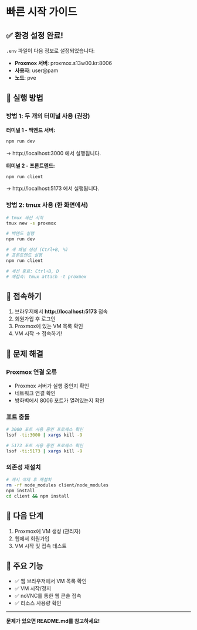 # 빠른 시작 가이드

## ✅ 환경 설정 완료!

`.env` 파일이 다음 정보로 설정되었습니다:
- **Proxmox 서버**: proxmox.s13w00.kr:8006
- **사용자**: user@pam
- **노드**: pve

## 🚀 실행 방법

### 방법 1: 두 개의 터미널 사용 (권장)

**터미널 1 - 백엔드 서버:**
```bash
npm run dev
```
→ http://localhost:3000 에서 실행됩니다.

**터미널 2 - 프론트엔드:**
```bash
npm run client
```
→ http://localhost:5173 에서 실행됩니다.

### 방법 2: tmux 사용 (한 화면에서)

```bash
# tmux 세션 시작
tmux new -s proxmox

# 백엔드 실행
npm run dev

# 새 패널 생성 (Ctrl+B, %)
# 프론트엔드 실행
npm run client

# 세션 종료: Ctrl+B, D
# 재접속: tmux attach -t proxmox
```

## 📱 접속하기

1. 브라우저에서 **http://localhost:5173** 접속
2. 회원가입 후 로그인
3. Proxmox에 있는 VM 목록 확인
4. VM 시작 → 접속하기!

## 🔧 문제 해결

### Proxmox 연결 오류
- Proxmox 서버가 실행 중인지 확인
- 네트워크 연결 확인
- 방화벽에서 8006 포트가 열려있는지 확인

### 포트 충돌
```bash
# 3000 포트 사용 중인 프로세스 확인
lsof -ti:3000 | xargs kill -9

# 5173 포트 사용 중인 프로세스 확인
lsof -ti:5173 | xargs kill -9
```

### 의존성 재설치
```bash
# 캐시 삭제 후 재설치
rm -rf node_modules client/node_modules
npm install
cd client && npm install
```

## 📝 다음 단계

1. Proxmox에 VM 생성 (관리자)
2. 웹에서 회원가입
3. VM 시작 및 접속 테스트

## 🎯 주요 기능

- ✅ 웹 브라우저에서 VM 목록 확인
- ✅ VM 시작/정지
- ✅ noVNC를 통한 웹 콘솔 접속
- ✅ 리소스 사용량 확인

---

**문제가 있으면 README.md를 참고하세요!**
